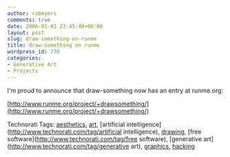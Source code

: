 ```yaml
---
author: robmyers
comments: true
date: 2006-01-01 23:45:40+00:00
layout: post
slug: draw-something-on-runme
title: draw-something on runme
wordpress_id: 770
categories:
- Generative Art
- Projects
---
```


  
I'm proud to announce that draw-something now has an entry at runme.org:  


  
[http://www.runme.org/project/+drawsomething/](http://www.runme.org/project/+drawsomething/)  


  


Technorati Tags: [aesthetics](http://www.technorati.com/tag/aesthetics), [art](http://www.technorati.com/tag/art), [artificial intelligence](http://www.technorati.com/tag/artificial intelligence), [drawing](http://www.technorati.com/tag/drawing), [free software](http://www.technorati.com/tag/free software), [generative art](http://www.technorati.com/tag/generative art), [graphics](http://www.technorati.com/tag/graphics), [hacking](http://www.technorati.com/tag/hacking)

  


